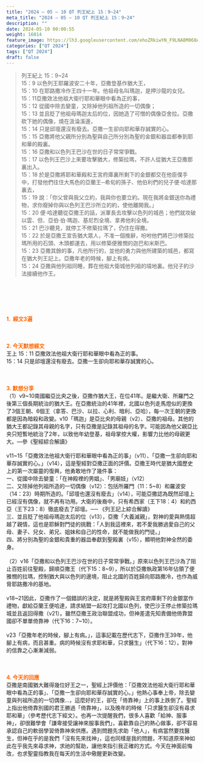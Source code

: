 ```yaml
---
title: "2024 – 05 – 10 QT 列王紀上 15：9~24"
meta_title: "2024 – 05 – 10 QT 列王紀上 15：9~24"
description: ""
date: 2024-05-10 00:00:55
weight: 16014
feature_image: https://lh3.googleusercontent.com/ehoZRkiwYN_F9LNA8M068AYxt73EavCZno-PD1cJRuf5BbSkQVUWr3gNEbt5kSs28Pb_Elg17kSrtf9ybWvojWoMV6I4tPM3vGRGDq6GkKkPdL2Gut4QAIw4-uykKUAtNiKgQKntvsU=w800
categories: ["QT 2024"]
tags: ["QT 2024"]
draft: false
---
```


<blockquote>列王紀上 15：9~24<br />
15：9 以色列王耶羅波安二十年，亞撒登基作猶大王，<br />
15：10 在耶路撒冷作王四十一年。他祖母名叫瑪迦，是押沙龍的女兒。<br />
15：11亞撒效法他祖大衛行耶和華眼中看為正的事，<br />
15：12 從國中除去孌童，又除掉他列祖所造的一切偶像；<br />
15：13 並且貶了他祖母瑪迦太后的位，因她造了可憎的偶像亞舍拉。亞撒砍下她的偶像，燒在汲淪溪邊，<br />
15：14 只是邱壇還沒有廢去。亞撒一生卻向耶和華存誠實的心。<br />
15：15 亞撒將他父親所分別為聖與自己所分別為聖的金銀和器皿都奉到耶和華的殿裏。<br />
15：16 亞撒和以色列王巴沙在世的日子常常爭戰。<br />
15：17 以色列王巴沙上來要攻擊猶大，修築拉瑪，不許人從猶大王亞撒那裏出入。<br />
15：18 於是亞撒將耶和華殿和王宮府庫裏所剩下的金銀都交在他臣僕手中，打發他們往住大馬色的亞蘭王─希旬的孫子、他伯利們的兒子便‧哈達那裏去，<br />
15：19 說：「你父曾與我父立約，我與你也要立約。現在我將金銀送你為禮物，求你廢掉你與以色列王巴沙所立的約，使他離開我。」<br />
15：20 便‧哈達聽從亞撒王的話，派軍長去攻擊以色列的城邑；他們就攻破以雲、但、亞伯‧伯‧瑪迦、基尼烈全境、拿弗他利全境。<br />
15：21 巴沙聽見，就停工不修築拉瑪了，仍住在得撒。<br />
15：22 於是亞撒王宣告猶大眾人，不准一個推辭，吩咐他們將巴沙修築拉瑪所用的石頭、木頭都運去，用以修築便雅憫的迦巴和米斯巴。<br />
15：23 亞撒其餘的事，凡他所行的，並他的勇力與他所建築的城邑，都寫在猶大列王記上。亞撒年老的時候，腳上有病。<br />
15：24 亞撒與他列祖同睡，葬在他祖大衛城他列祖的墳地裏。他兒子約沙法接續他作王。</blockquote><br />
&nbsp;<br />
<br />
&nbsp;<br />
<br />
<span style="color: #ff6600;"><strong>1.  經文3遍</strong></span><br />
<br />
&nbsp;<br />
<br />
<span style="color: #ff6600;"><strong>2. 今天默想經文<br />
</strong></span>王上 15：11 亞撒效法他祖大衛行耶和華眼中看為正的事。<br />
15：14 只是邱壇還沒有廢去。亞撒一生卻向耶和華存誠實的心。<br />
<br />
&nbsp;<br />
<br />
<strong><span style="color: #ff6600;">3. 默想分享<br />
</span></strong>（1）v9~10南國繼亞比央之後，亞撒作猶大王，在位41年。是繼大衛、所羅門之後第三個長期統治的猶大王。在亞撒統治的41年裡，北國以色列走馬燈似的更換了3個王朝、6個王（拿答、巴沙、以拉、心利、暗利、亞哈），每一次王朝的更換都是因為暗殺和政變。v10「瑪迦」是亞比央的母親（v2）、亞撒的祖母。其他的猶大王都記錄其母親的名字，只有亞撒是記錄其祖母的名字。可能因為他父親亞比央只短暫地統治了2年，以致他年幼登基，祖母掌控大權，影響力比他的母親更大。—參《聖經綜合解讀》<br />
<br />
v11~15「亞撒效法他祖大衛行耶和華眼中看為正的事」（v11）、「亞撒一生卻向耶和華存誠實的心。」（v14），這是聖經對亞撒正面的評價。亞撒王時代是猶大國歷史上的第一次屬靈的復興，他勇敢地作了幾件事：<br />
一、從國中除去孌童：「在神殿裡的男娼」、「男廟妓」（v12）<br />
二、又除掉他列祖所造的一切偶像（v12）：包括所羅門（11：5~8）和羅波安（14：23）時期所造的。「邱壇也還沒有廢去」（v14），可能亞撒認為既然邱壇上已經沒有偶像，就不再有功用。大衛的後裔中，只有希西家（王下18：4）和約西亞（王下23：8）徹底廢去了邱壇。── 《列王記上綜合解讀》<br />
三、並且貶了他祖母瑪迦太后的位（v13），亞撒「大義滅親」，對神的愛與熱情超越了親情，這也是耶穌對門徒的挑戰：「人到我這裡來，若不愛我勝過愛自己的父母、妻子、兒女、弟兄、姐妹和自己的性命，就不能做我的門徒。」<br />
四、將分別為聖的金銀和貴重的器皿奉獻到聖殿裏（v15），顯明他對神全然的委身。<br />
<br />
（2）v16「亞撒和以色列王巴沙在世的日子常常爭戰。」原來以色列王巴沙為了阻止百姓前往聖殿，歸順亞撒王（代下15：8~9），所以於亞撒執政第16年佔領了便雅憫的拉瑪，控制猶大與以色列的邊境，阻止北國的百姓歸向耶路撒冷，也作為威脅耶路撒冷的基地。<br />
<br />
v18~21因此，亞撒作了一個錯誤的決定，就是將聖殿與王宮府庫剩下的金銀當作禮物，獻給亞蘭王便哈達，請求結盟一起攻打北國以色列，使巴沙王停止修築拉瑪城並且返回得撒（v21）。雖然亞撒王政治聯盟成功，但神差遣先知責備他倚靠盟國卻不單單倚靠神（代下16：7~10）。<br />
<br />
v23「亞撒年老的時候，腳上有病。」，這事記載在歷代志下，亞撒作王39年，他腳上有病，而且甚重。病的時候沒有求耶和華，只求醫生」（代下16：12），對神的信靠之心漸漸減弱。<br />
<br />
&nbsp;<br />
<br />
<strong style="font-size: inherit;"><span style="color: #ff6600;">4. 今天的回應<br />
</span></strong>亞撒是南國猶大難得幾位好王之一，聖經上評價他：「亞撒效法他祖大衛行耶和華眼中看為正的事」、「亞撒一生卻向耶和華存誠實的心。」他熱心事奉上帝，除去孌童與列祖所造的一切偶像…，這麼好的王，卻在「倚靠神」上的事上跌倒了。聖經上指出他倚靠別國的君王勝過「倚靠神」，以及晚年的時候「只求醫生卻沒有尋求耶和華」（參考歷代志下經文）。也再一次提醒我們，很多人喜歡「給神、服事神」，卻很難學會「謙卑接受讓神來服事我們」，喜歡靠自己的熱心做事，卻不容易承認自己的軟弱學習倚靠神來供應。遇到問題先求助「他人」，有病當然要找醫生，但神在乎的是我們「沒有先來找神」，這也同樣是我的問題，不知道原來神如此在乎我先來尋求神，求祂的幫助，讓他來指引我正確的方式。今天在神面前悔改，也求聖靈指教我在每天的生活中儆醒更新改變。<br />
<br />
&nbsp;<br />
<br />
<audio style="display: none;" controls="controls"></audio><br />
<br />
<audio style="display: none;" controls="controls"></audio><br />
<br />
<audio style="display: none;" controls="controls"></audio><br />
<br />
<audio style="display: none;" controls="controls"></audio><br />
<br />
<audio style="display: none;" controls="controls"></audio>
        